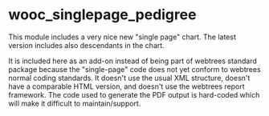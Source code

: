 # wooc_singlepage_pedigree

This module includes a very nice new "single page" chart. The latest version includes also descendants in the chart.

It is included here as an add-on instead of being part of webtrees standard package because the "single-page" code does not yet conform to webtrees normal coding standards. It doesn't use the usual XML structure, doesn't have a comparable HTML version, and doesn't use the webtrees report framework. The code used to generate the PDF output is hard-coded which will make it difficult to maintain/support.

